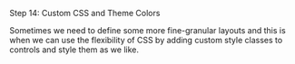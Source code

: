 Step 14: Custom CSS and Theme Colors

Sometimes we need to define some more fine-granular layouts and this is when we can use the flexibility of CSS by adding custom style classes to controls and style them as we like.
